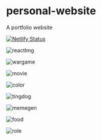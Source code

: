 # personal-website
A portfolio website

[![Netlify Status](https://api.netlify.com/api/v1/badges/744bffd7-9609-4c06-9cf1-f1bc3c3367a2/deploy-status)](https://app.netlify.com/sites/fascinating-tulumba-e40236/deploys)

![reactImg](https://user-images.githubusercontent.com/66684175/229860183-5bde3fa3-720e-4fd0-8050-ef0723d9385f.PNG)

![wargame](https://user-images.githubusercontent.com/66684175/229866581-1c288413-d769-43c5-baac-571ca3a5a314.PNG)

![movie](https://user-images.githubusercontent.com/66684175/229866597-7d21dd3c-c00f-4b7f-8fee-46f632d4097e.PNG)

![color](https://user-images.githubusercontent.com/66684175/229868304-0efb8dfe-b2d6-4210-9597-abf707183652.PNG)

![tingdog](https://user-images.githubusercontent.com/66684175/229869488-f7929025-9b5c-47d9-89b5-3b82e8c825d2.PNG)

![memegen](https://user-images.githubusercontent.com/66684175/229871481-eef4c352-2011-4f5c-8c12-9f9ce71984e2.PNG)

![food](https://user-images.githubusercontent.com/66684175/230899639-d6f8440f-a213-47e6-a8ce-92b91951986a.PNG)

![role](https://user-images.githubusercontent.com/66684175/230899651-b3e5938a-65a1-404f-932c-e48a39d96345.PNG)
